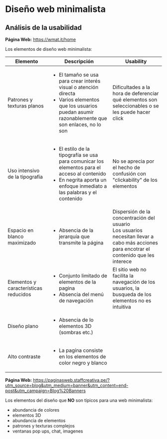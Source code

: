 # Diseño web minimalista
## Análisis de la usabilidad 

**Página Web:** https://wmat.it/home

Los elementos de diseño web minimalista:

Elemento | Descripción | Usability
--- | --- | ---
Patrones y texturas planos | <ul><li>El tamaño se usa para crear interés visual o atención directa</li><li>Varios elementos que los usuarios puedan asumir razonablemente que son enlaces, no lo son</li></ul> | Dificultades a la hora de deferenciar qué elementos son seleccionables o se les puede hacer click
Uso intensivo de la tipografía | <ul><li>El estilo de la tipografía se usa para comunicar los elementos para el acceso al contenido</li><li>En negrita aporta un enfoque inmediato a las palabras y el contenido</li></ul>| No se aprecia por el hecho de confusión con "clickability" de los elementos
Espacio en blanco maximizado |<ul><li>Absencia de la jerarquía que transmite la página</li></ul> | Dispersión de la concentración del usuario <br> Los usuarios necesitan llevar a cabo más acciones para encotrar el contenido que les interece 
Elementos y características reducidos | <ul><li>Conjunto limitado de elementos de la pagina</li><li>Absencia del menú de navegación</li></ul> | El sitio web no facilita la navegación de los usuarios, la busqueda de los elementos no es intuitiva
Diseño plano | <ul><li>Absencia de lo elementos 3D (sombras etc.)</li></ul>|
Alto contraste | <ul><li>La pagína consiste en los elementos de color negro y blanco</li></ul> |

**Página Web:** https://paginasweb.staffcreativa.pe/?utm_source=blog&utm_medium=banner&utm_content=end-post&utm_campaign=Blog%20Banners

Los elementos del diseño que **NO** son típicos para una web minimalista:

+ abundancia de colores
+ elementos 3D
+ abundancia de elementos
+ patrones y texturas complejos
+ ventanas pop ups, chat, imagenes